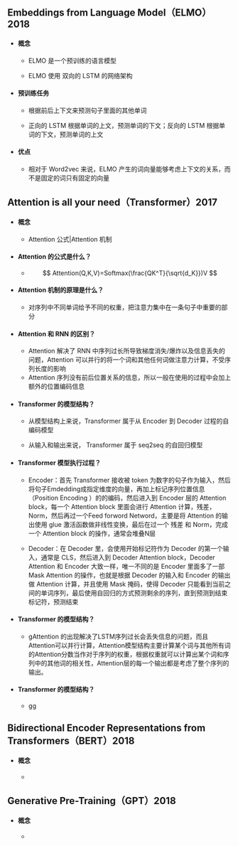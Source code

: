 ## Embeddings from Language Model（ELMO）2018

- #### 概念

  - ELMO 是一个预训练的语言模型

  - ELMO 使用 双向的 LSTM 的网络架构

  

- #### 预训练任务

  - 根据前后上下文来预测句子里面的其他单词

  - 正向的 LSTM 根据单词的上文，预测单词的下文；反向的 LSTM 根据单词的下文，预测单词的上文

    

- #### 优点

  - 相对于 Word2vec 来说，ELMO 产生的词向量能够考虑上下文的关系，而不是固定的词只有固定的向量



## Attention is all your need（Transformer）2017

- #### 概念

  - Attention 公式|Attention 机制
  
    
  
- #### Attention 的公式是什么？

  - $$
    Attention(Q,K,V)=Softmax(\frac{QK^T}{\sqrt{d_K}})V
    $$

- #### Attention 机制的原理是什么？

  - 对序列中不同单词给予不同的权重，把注意力集中在一条句子中重要的部分
  
    

- #### Attention 和 RNN 的区别？

  - Attention 解决了 RNN 中序列过长所导致梯度消失/爆炸以及信息丢失的问题，Attention 可以并行的将一个词和其他任何词做注意力计算，不受序列长度的影响
  - Attention 序列没有前后位置关系的信息，所以一般在使用的过程中会加上额外的位置编码信息



- #### Transformer 的模型结构？

  - 从模型结构上来说，Transformer 属于从 Encoder 到 Decoder 过程的自编码模型

  - 从输入和输出来说， Transformer 属于 seq2seq 的自回归模型

    

- #### Transformer 模型执行过程？

  - Encoder：首先 Transformer 接收被 token 为数字的句子作为输入，然后将句子Emdedding成指定维度的向量，再加上标记序列位置信息（Position Encoding ）的的编码，然后进入到 Encoder 层的 Attention block，每一个 Attention block 里面会进行 Attention 计算，残差，Norm，然后再过一个Feed forword Netword，主要是将 Attention 的输出使用 glue 激活函数做非线性变换，最后在过一个 残差 和 Norm，完成一个 Attention block 的操作，通常会堆叠N层

  - Decoder：在 Decoder 里，会使用开始标记符作为 Decoder 的第一个输入，通常是 CLS，然后进入到 Decoder Attention block，Decoder Attention 和 Encoder 大致一样，唯一不同的是 Encoder 里面多了一部 Mask Attention 的操作，也就是根据 Decoder 的输入和 Encoder 的输出做 Attention 计算，并且使用 Mask 掩码，使得 Decoder 只能看到当前之间的单词序列，最后使用自回归的方式预测剩余的序列，直到预测到结束标记符，预测结束

    

- #### Transformer 的模型结构？

  - gAttention 的出现解决了LSTM序列过长会丢失信息的问题，而且Attention可以并行计算，Attention模型结构主要计算某个词与其他所有词的Attention分数当作对于序列的权重，根据权重就可以计算出某个词和序列中的其他词的相关性，Attention层的每一个输出都是考虑了整个序列的输出。

- #### Transformer 的模型结构？

  - gg

## Bidirectional Encoder Representations from Transformers（BERT）2018

- #### 概念

  - 



## Generative Pre-Training（GPT）2018

- #### 概念

  - 

